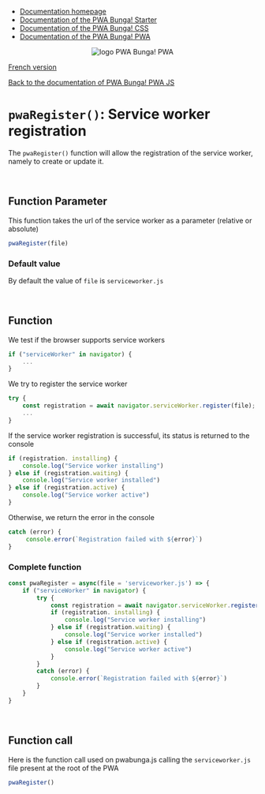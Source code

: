 * [Documentation homepage](https://github.com/PwaBunga/documentation/)
* [Documentation of the PWA Bunga! Starter](https://github.com/PwaBunga/documentation/blob/main/STARTER.md)
* [Documentation of the PWA Bunga! CSS](https://github.com/PwaBunga/documentation/blob/main/CSS.md)
* [Documentation of the PWA Bunga! PWA](https://github.com/PwaBunga/documentation/blob/main/PWA.md)

<div align="center">
  <img src="https://pwabunga.com/github/logo-pwabunga-pwa-circle.png" alt="logo PWA Bunga! PWA"/>
</div>

[French version](https://github.com/PwaBunga/documentation/blob/main/fr/pwa/js/REGISTER.md)

[Back to the documentation of PWA Bunga! PWA JS](https://github.com/PwaBunga/documentation/blob/main/pwa/JS.md)

# `pwaRegister()`: Service worker registration

The `pwaRegister()` function will allow the registration of the service worker, namely to create or update it.

&nbsp;

## Function Parameter

This function takes the url of the service worker as a parameter (relative or absolute)

```js
pwaRegister(file)
```

### Default value

By default the value of `file` is `serviceworker.js`

&nbsp;

## Function

We test if the browser supports service workers

```js
if ("serviceWorker" in navigator) {
    ...
}
```

We try to register the service worker

```js
try {
    const registration = await navigator.serviceWorker.register(file);
    ...
}
```

If the service worker registration is successful, its status is returned to the console

```js
if (registration. installing) {
    console.log("Service worker installing")
} else if (registration.waiting) {
    console.log("Service worker installed")
} else if (registration.active) {
    console.log("Service worker active")
}
```

Otherwise, we return the error in the console

```js
catch (error) {
     console.error(`Registration failed with ${error}`)
}
```

### Complete function

```js
const pwaRegister = async(file = 'serviceworker.js') => {
    if ("serviceWorker" in navigator) {
        try {
            const registration = await navigator.serviceWorker.register(file);
            if (registration. installing) {
                console.log("Service worker installing")
            } else if (registration.waiting) {
                console.log("Service worker installed")
            } else if (registration.active) {
                console.log("Service worker active")
            }
        }
        catch (error) {
            console.error(`Registration failed with ${error}`)
        }
    }
}
```

&nbsp;

## Function call

Here is the function call used on pwabunga.js calling the `serviceworker.js` file present at the root of the PWA

```js
pwaRegister()
```

&nbsp;

